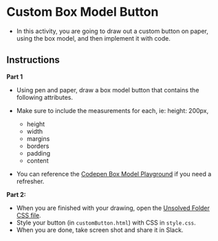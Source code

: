 # Custom Box Model Button

- In this activity, you are going to draw out a custom button on paper, using the box model, and then implement it with code.

## Instructions

**Part 1**

- Using pen and paper, draw a box model button that contains the following attributes.
- Make sure to include the measurements for each, ie: height: 200px,

  - height
  - width
  - margins
  - borders
  - padding
  - content

- You can reference the [Codepen Box Model Playground](https://codepen.io/dannysullivan/pen/xjeNRL) if you need a refresher.

**Part 2:**

- When you are finished with your drawing, open the [Unsolved Folder CSS file](Unsolved/style.css).
- Style your button (in `customButton.html`) with CSS in `style.css`.
- When you are done, take screen shot and share it in Slack.
